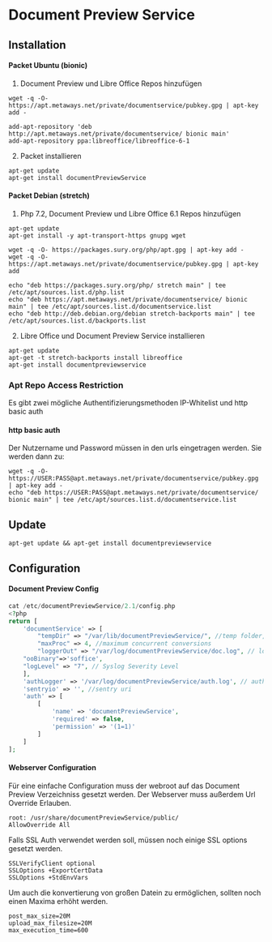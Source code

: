 # Document Preview Service
## Installation
#### Packet Ubuntu (bionic)
1. Document Preview und Libre Office Repos hinzufügen
```shell script
wget -q -O- https://apt.metaways.net/private/documentservice/pubkey.gpg | apt-key add -

add-apt-repository 'deb http://apt.metaways.net/private/documentservice/ bionic main'
add-apt-repository ppa:libreoffice/libreoffice-6-1
```
2. Packet installieren
```shell script
apt-get update
apt-get install documentPreviewService
```
#### Packet Debian (stretch)
1. Php 7.2, Document Preview und Libre Office 6.1 Repos hinzufügen
```shell script
apt-get update
apt-get install -y apt-transport-https gnupg wget

wget -q -O- https://packages.sury.org/php/apt.gpg | apt-key add -
wget -q -O- https://apt.metaways.net/private/documentservice/pubkey.gpg | apt-key add 

echo "deb https://packages.sury.org/php/ stretch main" | tee /etc/apt/sources.list.d/php.list
echo "deb https://apt.metaways.net/private/documentservice/ bionic main" | tee /etc/apt/sources.list.d/documentservice.list
echo "deb http://deb.debian.org/debian stretch-backports main" | tee /etc/apt/sources.list.d/backports.list
``` 
2. Libre Office und Document Preview Service installieren
```shell script
apt-get update
apt-get -t stretch-backports install libreoffice
apt-get install documentpreviewservice
```
### Apt Repo Access Restriction
Es gibt zwei mögliche Authentifizierungsmethoden IP-Whitelist und http basic auth
#### http basic auth
Der Nutzername und Password müssen in den urls eingetragen werden. Sie werden dann zu:
```shell script
wget -q -O- https://USER:PASS@apt.metaways.net/private/documentservice/pubkey.gpg | apt-key add -
echo "deb https://USER:PASS@apt.metaways.net/private/documentservice/ bionic main" | tee /etc/apt/sources.list.d/documentservice.list
```
## Update
```shell script
apt-get update && apt-get install documentpreviewservice
```
## Configuration
#### Document Preview Config
``` php
cat /etc/documentPreviewService/2.1/config.php
<?php
return [
    'documentService' => [
        "tempDir" => "/var/lib/documentPreviewService/", //temp folder, must be rw
        "maxProc" => 4, //maximum concurrent conversions
        "loggerOut" => "/var/log/documentPreviewService/doc.log", // log file path, must exist and be writable 
	"ooBinary"=>'soffice',
	"logLevel" => "7", // Syslog Severity Level
    ],
    'authLogger' => '/var/log/documentPreviewService/auth.log', // auth logger path, must exist and be writable 
    'sentryio' => '', //sentry uri
    'auth' => [
        [
            'name' => 'documentPreviewService',
            'required' => false,
            'permission' => '(1=1)'
        ]
    ]
];
```

#### Webserver Configuration
Für eine einfache Configuration muss der webroot auf das Document Preview
Verzeichniss gesetzt werden. Der Webserver muss außerdem Url Override Erlauben.
```
root: /usr/share/documentPreviewService/public/
AllowOverride All
``` 

Falls SSL Auth verwendet werden soll, müssen noch einige SSL options gesetzt werden.
```
SSLVerifyClient optional
SSLOptions +ExportCertData
SSLOptions +StdEnvVars
```

Um auch die konvertierung von großen Datein zu ermöglichen, sollten noch einen
Maxima erhöht werden.
```
post_max_size=20M
upload_max_filesize=20M
max_execution_time=600
```